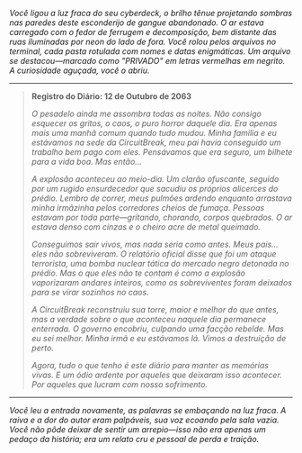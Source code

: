 _Você ligou a luz fraca do seu cyberdeck, o brilho tênue projetando sombras nas paredes deste esconderijo de gangue abandonado. O ar estava carregado com o fedor de ferrugem e decomposição, bem distante das ruas iluminadas por neon do lado de fora. Você rolou pelos arquivos no terminal, cada pasta rotulada com nomes e datas enigmáticas. Um arquivo se destacou—marcado como "PRIVADO" em letras vermelhas em negrito. A curiosidade aguçada, você o abriu._

---

> **Registro do Diário: 12 de Outubro de 2063**
>
> _O pesadelo ainda me assombra todas as noites. Não consigo esquecer os gritos, o caos, o puro horror daquele dia. Era apenas mais uma manhã comum quando tudo mudou. Minha família e eu estávamos na sede da CircuitBreak, meu pai havia conseguido um trabalho bem pago com eles. Pensávamos que era seguro, um bilhete para a vida boa. Mas então..._
>
> _A explosão aconteceu ao meio-dia. Um clarão ofuscante, seguido por um rugido ensurdecedor que sacudiu os próprios alicerces do prédio. Lembro de correr, meus pulmões ardendo enquanto arrastava minha irmãzinha pelos corredores cheios de fumaça. Pessoas estavam por toda parte—gritando, chorando, corpos quebrados. O ar estava denso com cinzas e o cheiro acre de metal queimado._
>
> _Conseguimos sair vivos, mas nada seria como antes. Meus pais... eles não sobreviveram. O relatório oficial disse que foi um ataque terrorista, uma bomba nuclear tática do mercado negro detonada no prédio. Mas o que eles não te contam é como a explosão vaporizaram andares inteiros, como os sobreviventes foram deixados para se virar sozinhos no caos._
>
> _A CircuitBreak reconstruiu sua torre, maior e melhor do que antes, mas a verdade sobre o que aconteceu naquele dia permanece enterrada. O governo encobriu, culpando uma facção rebelde. Mas eu sei melhor. Minha irmã e eu estávamos lá. Vimos a destruição de perto._
>
> _Agora, tudo o que tenho é este diário para manter as memórias vivas. E um ódio ardente por aqueles que deixaram isso acontecer. Por aqueles que lucram com nosso sofrimento._

---

_Você leu a entrada novamente, as palavras se embaçando na luz fraca. A raiva e a dor do autor eram palpáveis, sua voz ecoando pela sala vazia. Você não pôde deixar de sentir um arrepio—isso não era apenas um pedaço da história; era um relato cru e pessoal de perda e traição._
